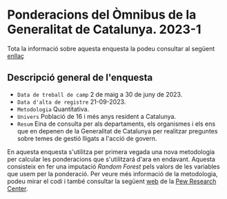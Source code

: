 # Ponderacions del Òmnibus de la Generalitat de Catalunya. 2023-1

Tota la informació sobre aquesta enquesta la podeu consultar al següent [enllaç](https://ceo.gencat.cat/ca/estudis/registre-estudis-dopinio/estudis-dopinio-ceo/omnibus/detall/index.html?id=8908)

## Descripció general de l'enquesta

- `Data de treball de camp` 2 de maig a 30 de juny de 2023.
- `Data d'alta de registre` 21-09-2023.
- `Metodologia` Quantitativa.
- `Univers` Població de 16 i més anys resident a Catalunya.
- `Resum` Eina de consulta per als departaments, els organismes i els ens que en depenen de la Generalitat de Catalunya per realitzar preguntes sobre temes de gestió lligats a l'acció de govern.

En aquesta enquesta s'utilitza per primera vegada una nova metodologia per calcular les ponderacions que s'utilitzará d'ara en endavant. Aquesta consisteix en fer una imputació *Random Forest* pels valors de les variables que usem per la ponderació. Per veure més informació de la metodologia, podeu mirar el codi i també consultar la següent [web](https://www.pewresearch.org/decoded/2020/03/26/weighting-survey-data-with-the-pewmethods-r-package/) de la [Pew Research Center](https://www.pewresearch.org/).

